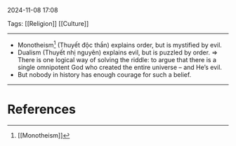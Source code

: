 2024-11-08 17:08

Tags: [[Religion]] [[Culture]]

---

- Monotheism[^1] (Thuyết độc thần) explains order, but is mystified by evil. 
- Dualism (Thuyết nhị nguyên) explains evil, but is puzzled by order. 
=> There is one logical way of solving the riddle: to argue that there is a single omnipotent God who created the entire universe – and He’s evil. 
- But nobody in history has enough courage for such a belief.

---
# References

[^1]: [[Monotheism]]